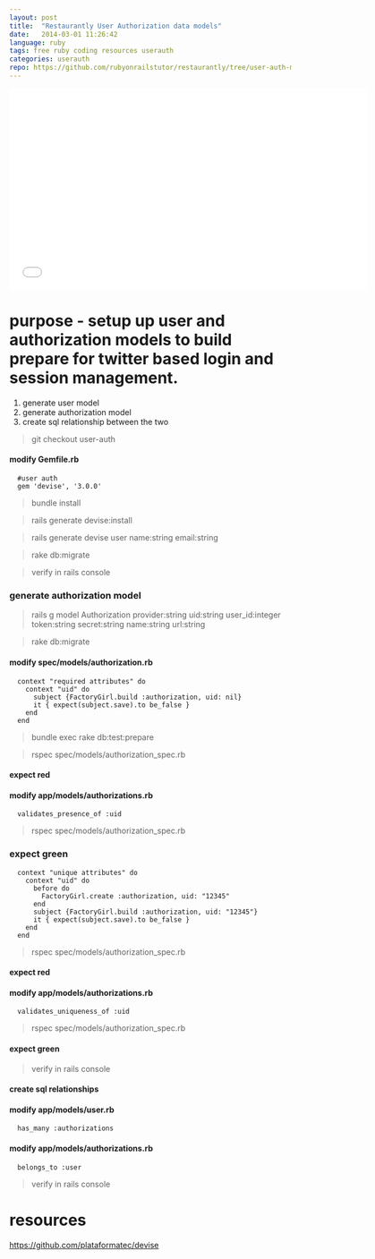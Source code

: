 ```yaml
---
layout: post
title:  "Restaurantly User Authorization data models"
date:   2014-03-01 11:26:42
language: ruby
tags: free ruby coding resources userauth
categories: userauth
repo: https://github.com/rubyonrailstutor/restaurantly/tree/user-auth-models
---
```


<iframe width="640" height="360" src="//www.youtube.com/embed/YYRyg3aZWDQ?vq=hd1080" frameborder="0" allowfullscreen></iframe>


# purpose  - setup up user and authorization models to build prepare for twitter based login and session management.

1. generate user model
2. generate authorization model
3. create sql relationship between the two

> git checkout user-auth

#### modify Gemfile.rb

```
  #user auth
  gem 'devise', '3.0.0'
```


> bundle install

> rails generate devise:install

> rails generate devise user name:string email:string

> rake db:migrate

> verify in rails console

### generate authorization model

> rails g model Authorization provider:string uid:string user_id:integer token:string secret:string name:string url:string

> rake db:migrate



#### modify spec/models/authorization.rb

```
  context "required attributes" do
    context "uid" do
      subject {FactoryGirl.build :authorization, uid: nil}
      it { expect(subject.save).to be_false }
    end
  end
```

> bundle exec rake db:test:prepare

> rspec spec/models/authorization_spec.rb


#### expect red


#### modify app/models/authorizations.rb

```
  validates_presence_of :uid
```

> rspec spec/models/authorization_spec.rb


### expect green

```
  context "unique attributes" do
    context "uid" do
      before do
        FactoryGirl.create :authorization, uid: "12345"
      end
      subject {FactoryGirl.build :authorization, uid: "12345"}
      it { expect(subject.save).to be_false }
    end
  end
```

> rspec spec/models/authorization_spec.rb


#### expect red

#### modify app/models/authorizations.rb

```
  validates_uniqueness_of :uid
```

> rspec spec/models/authorization_spec.rb

#### expect green

> verify in rails console

#### create sql relationships

#### modify app/models/user.rb

```
  has_many :authorizations
```

#### modify app/models/authorizations.rb

```
  belongs_to :user
```

> verify in rails console

# resources
https://github.com/plataformatec/devise
